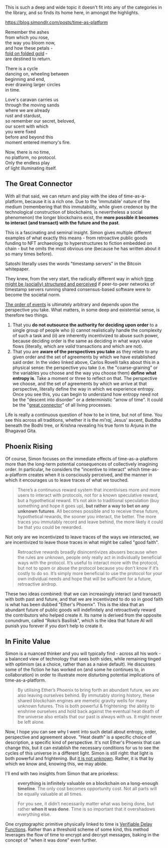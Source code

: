 This is such a deep and wide topic it doesn't fit into any of the categories in the library, and so finds its home here, in amongst the highlights.

https://blog.simondlr.com/posts/time-as-platform

Remember the ashes  
from which you rose,  
the way you bloom now,  
and how these petals -  
[fold on folded gold](https://thebluebook.co.za/four-part-harmony/) -  
are destined to return.  
  
There is a cycle  
dancing on, wheeling between  
beginning and end,  
ever drawing larger circles  
in time.  
  
Love's caravan carries us  
through the moving sands  
where we are already  
rust and stardust,  
so remember our secret, beloved,  
our scent with which  
you were fixed  
before and beyond this  
moment entered memory's fire.  
  
Now, there is no time,  
no platform, no protocol.  
Only the endless play  
of light illuminating itself.  

## The Great Connector

With all that said, we can return and play with the idea of time-as-a-platform, because it is a rich one. Due to the 'immutable' nature of the medium (remembering that this immutability, while given credence by the technological construction of blockchains, is nevertheless a social phenomenon) the longer blockchains exist, the **more possible it becomes to interact (and transact) with the future and the past**.

This is a fascinating and seminal insight. Simon gives multiple different examples of what exactly this means - from retroactive public goods funding to NFT archaeology to hyperstructures to fiction embedded on chain - but he omits the most obvious one (because he has written about it so many times before). 

Satoshi literally uses the words "timestamp servers" in the Bitcoin whitepaper. 

They knew, from the very start, the radically different way in which [time might be (socially) structured and perceived](https://www.kernel.community/en/learn/module-3/time) if peer-to-peer networks of timestamp servers running shared consensus-based software were to become the societal norm. 

[The order of events](https://www.youtube.com/watch?v=95MscWzdNi4&list=PL_NAkUK835PWbclYgtIJ07aXSPx-cWper&index=6) is ultimately arbitrary and depends upon the perspective you take. What matters, in some deep and existential sense, is therefore two things. 

1. That you **do not outsource the authority for deciding upon order** to a single group of people who (i) cannot realistically handle the complexity of such a task and (ii) are inherently incentivized to abuse such power, because deciding order is the same as deciding in what ways value flows (literally, which are _valid_ transactions and which are not).
2. That you are **aware of the perspectives you take** as they relate to any given order and the set of agreements by which we have established said order. In the video linked above, Carlos Rovelli talks about this in a physical sense: the perspective you take (i.e. the "coarse-graining" or the variables you choose and the way you choose them) **define what entropy is**. Take a moment or three to reflect on that. The perspective we choose, and the set of agreements by which we arrive at that perspective, literally define the way in which we experience entropy. Once you see this, you can begin to understand how entropy need not be the "descent into disorder" or a deterministic "arrow of time". It could be the "[great connector](https://www.youtube.com/watch?v=XG2KtqFBCkQ&list=PL_NAkUK835PWbclYgtIJ07aXSPx-cWper&index=8)" of all living processes.

Life is really a continuous question of how to be in time, but not of time. You see this across all traditions, whether it is the _mi'raj_, Jesus' ascent, Buddha beneath the Bodhi tree, or Krishna revealing his true form to Arjuna in the Bhagavad Gita.

## Phoenix Rising

Of course, Simon focuses on the immediate effects of time-as-a-platform more than the long-term potential consequences of collectively imagining order. In particular, he considers the "incentive to interact" which time-as-a-platform creates when it is consciously perceived, and the manner in which it encourages us to leave traces of what we touched.

>There’s a continuous reward system that incentivises more and more users to interact with protocols, not for a known speculative reward, but a hypothetical reward. It’s not akin to traditional speculation (buy something and hope it goes up), **but rather a way to bet on any unknown futures**. All becomes possible and to receive these future, hypothetical rewards, the sooner you interact, the better. The more traces you immutably record and leave behind, the more likely it could be that you could be rewarded.

Not only are we incentivized to leave traces of the ways we interacted, we are incentivized to leave those traces in what might be called "good faith".

>Retroactive rewards broadly disincentivizes abusers because when the rules are unknown, people only really act in individually beneficial ways with the protocol. It’s useful to interact more with the protocol, but not to spam or abuse the protocol because you don’t know if it’s costly to do so. It’s simply more beneficial to use the protocol for your own individual needs and hope that will be sufficient for a future, retroactive airdrop.

These two ideas combined: that we can increasingly interact (and transact) with both past and future, and that we are incentivized to do so in good faith is what has been dubbed "Ether's Phoenix". This is the idea that an abundant future of public goods will indefinitely and retroactively reward the contributors who helped create it. Its name is derived from the opposite conundrum, called "Roko’s Basilisk", which is the idea that future AI will punish you forever if you don’t help to create it.

## In Finite Value

Simon is a nuanced thinker and you will typically find - across all his work - a balanced view of technology that sees both sides, while remaining tinged with optimism (as a choice, rather than as a naive default). He discusses some of the fiction he has worked on (and some he continues to, in collaboration) in order to illustrate more disturbing potential implications of time-as-a-platform.

>By utilising Ether’s Phoenix to bring forth an abundant future, we are also leaving ourselves behind. By immutably storing history, these shared blockchain engines are memetic gravity wells for many unknown futures. This is both powerful & frightening: the ability to enshrine ourselves and hold back against the eventual heat death of the universe also entails that our past is always with us. It might never be left alone.

Now, I hope you can see why I went into such detail about entropy, order, perspective and agreement above. "Heat death" is a specific choice of description, a specific kind of perspective. It's not Ether's Phoenix that can change this, but it can establish the necessary conditions for us to see the cycles of this universe in a different light. Simon is still right: that light is both powerful and frightening. But [it is not unknown](https://archive.org/details/in.ernet.dli.2015.188686). Rather, it is that by which we know and, knowing this, we may abide.

I'll end with two insights from Simon that are priceless:

>**everything is infinitely valuable on a blockchain on a long-enough timeline**. The only cost becomes opportunity cost. Not all parts will be equally valuable at all times.

>For you see, it didn’t necessarily matter what was being done, but rather **when it was done**. Time is so important that it overshadows everything else.

One cryptographic primitive physically linked to time is [Verifiable Delay Functions](https://zeroknowledge.fm/258-2/). Rather than a threshold scheme of some kind, this method leverages the flow of time to encrypt and decrypt messages, baking in the concept of "when it was done" even further.